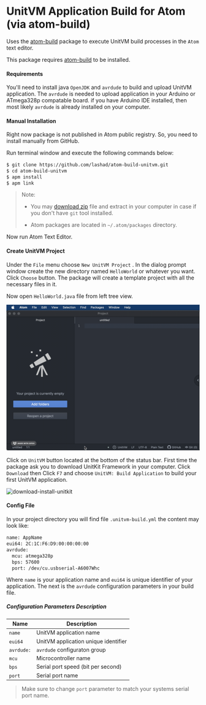 # UnitVM Application Build for Atom (via atom-build)

Uses the [atom-build](https://github.com/noseglid/atom-build) package to execute UnitVM build processes in the `Atom` text editor.

This package requires [atom-build](https://github.com/noseglid/atom-build) to be installed.



#### Requirements

You'll need to install java `OpenJDK` and `avrdude` to build and upload UnitVM application. The `avrdude` is needed to upload application in your Arduino or ATmega328p compatable board. if you have Arduino IDE installed, then most likely `avrdude` is already installed on your computer.



#### Manual Installation

Right now package is not published in Atom public registry. So,  you need to install manually from GitHub.

Run terminal window and execute the following commands below:

	$ git clone https://github.com/lashad/atom-build-unitvm.git
	$ cd atom-build-unitvm
	$ apm install
	$ apm link

> Note:
>
> - You may [download zip](https://github.com/lashad/atom-build-unitvm/archive/refs/heads/master.zip) file and extract in your computer in case if you don't have `git` tool installed.
>
> - Atom packages are located in `~/.atom/packages` directory.

Now run Atom Text Editor.



#### Create UnitVM Project

Under the `File` menu choose `New UnitVM Project` . In the dialog prompt window create the new directory named `HelloWorld` or whatever you want. Click `Choose` button. The package will create a template project with all the necessary files in it.

Now open `HelloWorld.java` file from left tree view. 

![create-project](create-project.gif)



Click on `UnitVM` button located at the bottom of the status bar. First time the package ask you to download UnitKit Framework in your computer. Click `Download` then Click `F7` and choose `UnitVM: Build Application` to build your first UnitVM application.

![download-install-unitkit](download-install-unitkit.gif)



#### Config File

In your project directory you will find file `.unitvm-build.yml` the content may look like:

    name: AppName
    eui64: 2C:1C:F6:D9:00:00:00:00
    avrdude:
      mcu: atmega328p
      bps: 57600
      port: /dev/cu.usbserial-A6007Whc

Where `name` is your application name and `eui64` is unique identifier of your application. The next is the `avrdude` configuration parameters in your build file.

##### Configuration Parameters Description 

| Name       | Description                          |
| ---------- | ------------------------------------ |
| `name`     | UnitVM application name              |
| `eui64`    | UnitVM application unique identifier |
| `avrdude:` | `avrdude` configuraton group         |
| `mcu`      | Microcontroller name                 |
| `bps`      | Serial port speed (bit per second)   |
| `port`     | Serial port name                     |

>  Make sure to change `port` parameter to match your systems serial port name.

